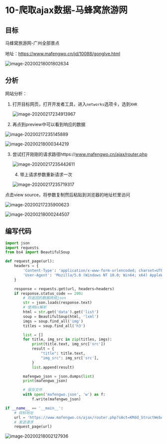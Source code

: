 # 10-爬取ajax数据-马蜂窝旅游网

## 目标

马蜂窝旅游网-广州全部景点

地址：https://www.mafengwo.cn/jd/10088/gonglve.html

![image-20200218001802634](E:/%E6%88%91%E7%9A%84%E5%9D%9A%E6%9E%9C%E4%BA%91/OneDrive/%E5%AD%A6%E4%B9%A0/%E7%AC%94%E8%AE%B0/%E5%9B%BE%E7%89%87/note_images/image-20200218001802634.png)

## 分析



网站分析：

1. 打开目标网页，打开开发者工具，进入`networks`选项卡，选到`XHR`

    ![image-20200217234913967](https://alanlee-image-bed.oss-cn-shenzhen.aliyuncs.com/note_images/20200217234915-46556.png)

2. 再点到preview中可以看到响应的数据

![image-20200217235145889](https://alanlee-image-bed.oss-cn-shenzhen.aliyuncs.com/note_images/20200217235146-954147.png)

![image-20200218000344219](https://alanlee-image-bed.oss-cn-shenzhen.aliyuncs.com/note_images/20200218000408-822881.png)



3. 尝试打开刚刚的请求路径https://www.mafengwo.cn/ajax/router.php

    ![image-20200217235442611](https://alanlee-image-bed.oss-cn-shenzhen.aliyuncs.com/note_images/20200217235443-738674.png)

    4. 带上请求参数重新请求一次

    ![image-20200217235719317](https://alanlee-image-bed.oss-cn-shenzhen.aliyuncs.com/note_images/20200217235723-509285.png)

点击view source，将参数复制然后粘贴到浏览器的地址栏里访问

![image-20200217235900623](https://alanlee-image-bed.oss-cn-shenzhen.aliyuncs.com/note_images/20200217235901-819030.png)

![image-20200218000244507](https://alanlee-image-bed.oss-cn-shenzhen.aliyuncs.com/note_images/20200218000245-493006.png)



## 编写代码

```python
import json
import requests
from bs4 import BeautifulSoup

def request_page(url):
    headers = {
        'Content-Type': 'application/x-www-form-urlencoded; charset=UTF-8',
        'User-Agent': 'Mozilla/5.0 (Windows NT 10.0; Win64; x64) AppleWebKit/537.36 (KHTML, like Gecko) Chrome/80.0.3987.106 Safari/537.36',
    }

    response = requests.get(url, headers=headers)
    if response.status_code == 200:
        # 将返回的数据转成json
        str = json.loads(response.text)
        # 使用bs解析
        html = str.get('data').get('list')
        soup = BeautifulSoup(html, 'lxml')
        imgs = soup.find_all('img')
        titles = soup.find_all('h3')

        list = []
        for title, img_src in zip(titles, imgs):
            print(title.text, img_src['src'])
            result = {
                "title": title.text,
                "img_src": img_src['src'],
            }
            list.append(result)

        mafengwo_json = json.dumps(list)
        print(mafengwo_json)

        # 保存文件
        with open('mafengwo.json', 'w') as f:
            f.write(mafengwo_json)

if __name__ == '__main__':
    # 目标地址
    url = 'https://www.mafengwo.cn/ajax/router.php?sAct=KMdd_StructWebAjax%7CGetPoisByTag&iMddid=10088&iTagId=0&iPage=1&_ts=1581949096886&_sn=7d60ba1964'
    # 发送请求
    request_page(url)

```



![image-20200218002127936](E:/%E6%88%91%E7%9A%84%E5%9D%9A%E6%9E%9C%E4%BA%91/OneDrive/%E5%AD%A6%E4%B9%A0/%E7%AC%94%E8%AE%B0/%E5%9B%BE%E7%89%87/note_images/image-20200218002127936.png)